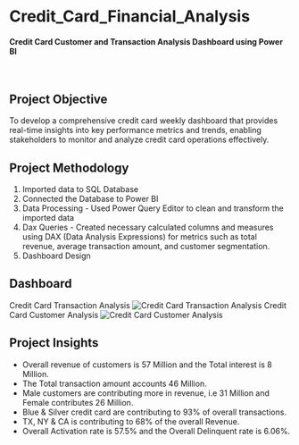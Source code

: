 # Credit_Card_Financial_Analysis

#### Credit Card Customer and Transaction Analysis Dashboard using Power BI
&nbsp;
## Project Objective
To develop a comprehensive credit card weekly dashboard that provides real-time insights into key performance metrics and trends, enabling stakeholders to monitor and analyze credit card operations effectively.

## Project Methodology
1. Imported data to SQL Database
2. Connected the Database to Power BI
3. Data Processing - Used Power Query Editor to clean and transform the imported data
4. Dax Queries - Created necessary calculated columns and measures using DAX (Data Analysis Expressions) for metrics such as total revenue, average transaction amount, and customer segmentation.
5. Dashboard Design

## Dashboard
Credit Card Transaction Analysis
![Credit Card Transaction Analysis](https://github.com/anandbhr/Credit_Card_Financial_Analysis/assets/139354185/cafd48e4-0f81-4538-ab5d-e5a7192ef0bf)
Credit Card Customer Analysis
![Credit Card Customer Analysis](https://github.com/anandbhr/Credit_Card_Financial_Analysis/assets/139354185/013623f0-90af-46af-9c5b-989930c54711)

## Project Insights

* Overall revenue of customers is 57 Million and the Total interest is 8 Million.
* The Total transaction amount accounts 46 Million.
* Male customers are contributing more in revenue, i.e 31 Million and Female contributes 26 Million.
* Blue & Silver credit card are contributing to 93% of overall transactions.
* TX, NY & CA is contributing to 68% of the overall Revenue.
* Overall Activation rate is 57.5% and the Overall Delinquent rate is 6.06%.
